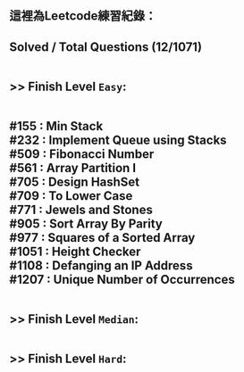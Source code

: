 這裡為Leetcode練習紀錄：
------

<h2>Solved / Total Questions (12/1071)

<br>

<br> >> Finish Level `Easy`:

<br>#155 : Min Stack
<br>#232 : Implement Queue using Stacks
<br>#509 : Fibonacci Number
<br>#561 : Array Partition I
<br>#705 : Design HashSet
<br>#709 : To Lower Case
<br>#771 : Jewels and Stones
<br>#905 : Sort Array By Parity
<br>#977 : Squares of a Sorted Array
<br>#1051 : Height Checker
<br>#1108 : Defanging an IP Address
<br>#1207 : Unique Number of Occurrences

<br> >> Finish Level `Median`:
  

<br> >> Finish Level `Hard`:
